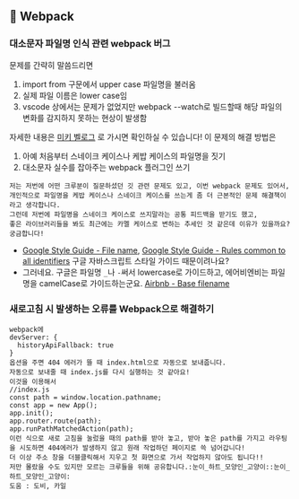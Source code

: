 ## 📝 Webpack

### 대소문자 파일명 인식 관련 webpack 버그

문제를 간략히 말씀드리면

1. import from 구문에서 upper case 파일명을 불러옴
2. 실제 파일 이름은 lower case임
3. vscode 상에서는 문제가 없었지만 webpack --watch로 빌드할때 해당 파일의 변화를 감지하지 못하는 현상이 발생함

자세한 내용은 [미키 벨로그](https://velog.io/@0307kwon/%ED%8C%8C%EC%9D%BC%EB%AA%85-%EB%8C%80%EC%86%8C%EB%AC%B8%EC%9E%90-%EC%9D%B8%EC%8B%9D%EC%97%90-%EB%8C%80%ED%95%9C-%EA%B3%A0%EB%AF%BC) 로 가시면 확인하실 수 있습니다!
이 문제의 해결 방법은

1. 아예 처음부터 스네이크 케이스나 케밥 케이스의 파일명을 짓기
2. 대소문자 실수를 잡아주는 webpack 플러그인 쓰기

```
저는 저번에 어떤 크루분이 질문하셨던 깃 관련 문제도 있고, 이번 webpack 문제도 있어서,
개인적으로 파일명을 케밥 케이스나 스네이크 케이스를 쓰는게 좀 더 근본적인 문제 해결책이라고 생각합니다.
그런데 저번에 파일명을 스네이크 케이스로 쓰지말라는 공통 피드백을 받기도 했고,
좋은 라이브러리들을 봐도 최근에는 카멜 케이스로 변하는 추세인 것 같은데 이유가 있을까요? 궁금합니다!
```

- [Google Style Guide - File name](https://google.github.io/styleguide/jsguide.html#file-name), [Google Style Guide - Rules common to all identifiers](https://google.github.io/styleguide/jsguide.html#naming-rules-common-to-all-identifiers) 구글 자바스크립트 스타일 가이드 때문이려나요?
- 그러네요. 구글은 파일명 `_`나 `-`써서 lowercase로 가이드하고, 에어비엔비는 파일명을 camelCase로 가이드하는군요. [Airbnb - Base filename](https://github.com/airbnb/javascript#naming--filename-matches-export)

### 새로고침 시 발생하는 오류를 Webpack으로 해결하기

```
webpack에
devServer: {
  historyApiFallback: true
}
옵션을 주면 404 에러가 뜰 때 index.html으로 자동으로 보내줍니다.
자동으로 보내줄 때 index.js를 다시 실행하는 것 같아요!
이것을 이용해서
//index.js
const path = window.location.pathname;
const app = new App();
app.init();
app.router.route(path);
app.runPathMatchedAction(path);
이런 식으로 새로 고침을 눌렀을 때의 path를 받아 놓고, 받아 놓은 path를 가지고 라우팅을 시도하면 404에러가 발생하지 않고 원래 작업하던 페이지로 쓱 넘어갑니다!
더 이상 주소 창을 더블클릭해서 지우고 첫 화면으로 가서 작업하지 않아도 됩니다!!
저만 몰랐을 수도 있지만 모르는 크루들을 위해 공유합니다.:눈이_하트_모양인_고양이::눈이_하트_모양인_고양이:
도움 : 도비, 카일
```
